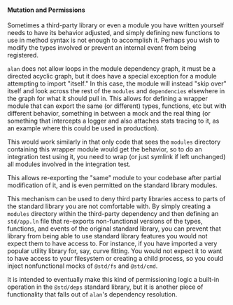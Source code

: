 #### Mutation and Permissions

Sometimes a third-party library or even a module you have written yourself needs to have its behavior adjusted, and simply defining new functions to use in method syntax is not enough to accomplish it. Perhaps you wish to modify the types involved or prevent an internal event from being registered.

`alan` does not allow loops in the module dependency graph, it must be a directed acyclic graph, but it does have a special exception for a module attempting to import "itself." In this case, the module will instead "skip over" itself and look across the rest of the `modules` and `dependencies` elsewhere in the graph for what it should pull in. This allows for defining a wrapper module that can export the same (or different) types, functions, etc but with different behavior, something in between a mock and the real thing (or something that intercepts a logger and also attaches stats tracing to it, as an example where this could be used in production).

This would work similarly in that only code that sees the `modules` directory containing this wrapper module would get the behavior, so to do an integration test using it, you need to wrap (or just symlink if left unchanged) all modules involved in the integration test.

This allows re-exporting the "same" module to your codebase after partial modification of it, and is even permitted on the standard library modules.

This mechanism can be used to deny third party libraries access to parts of the standard library you are not comfortable with. By simply creating a `modules` directory within the third-party dependency and then defining an `std/app.ln` file that re-exports non-functional versions of the types, functions, and events of the original standard library, you can prevent that library from being able to use standard library features you would not expect them to have access to. For instance, if you have imported a very popular utility library for, say, curve fitting. You would not expect it to want to have access to your filesystem or creating a child process, so you could inject nonfunctional mocks of `@std/fs` and `@std/cmd`.

It is intended to eventually make this kind of permissioning logic a built-in operation in the `@std/deps` standard library, but it is another piece of functionality that falls out of `alan`'s dependency resolution.
